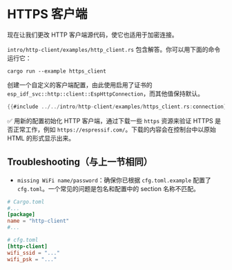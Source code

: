 # HTTPS 客户端

现在让我们更改 HTTP 客户端源代码，使它也适用于加密连接。

`intro/http-client/examples/http_client.rs` 包含解答。你可以用下面的命令运行它：

```console
cargo run --example https_client
```

创建一个自定义的客户端配置，由此使用启用了证书的`esp_idf_svc::http::client::EspHttpConnection`，而其他值保持默认。

```rust
{{#include ../../intro/http-client/examples/https_client.rs:connection}}
```

✅ 用新的配置初始化 HTTP 客户端，通过下载一些 `https` 资源来验证 HTTPS 是否正常工作，例如 `https://espressif.com/`。下载的内容会在控制台中以原始 HTML 的形式显示出来。

## Troubleshooting（与上一节相同）

- `missing WiFi name/password`：确保你已根据 `cfg.toml.example` 配置了 `cfg.toml`。一个常见的问题是包名和配置中的 section 名称不匹配。

```toml
# Cargo.toml
#...
[package]
name = "http-client"
#...

# cfg.toml
[http-client]
wifi_ssid = "..."
wifi_psk = "..."
```